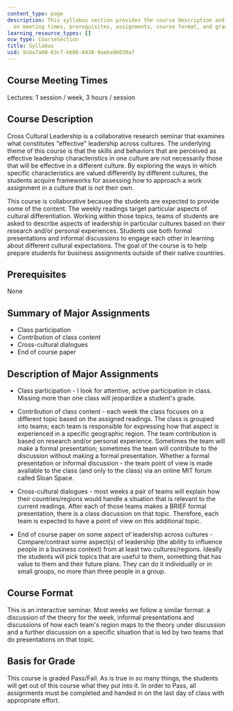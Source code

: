 ```yaml
---
content_type: page
description: This syllabus section provides the course description and information
  on meeting times, prerequisites, assignments, course format, and grading.
learning_resource_types: []
ocw_type: CourseSection
title: Syllabus
uid: 9cba7a00-63cf-b696-0438-9aeba9b020a7
---
```


Course Meeting Times
--------------------

Lectures: 1 session / week, 3 hours / session

Course Description
------------------

Cross Cultural Leadership is a collaborative research seminar that examines what constitutes "effective" leadership across cultures. The underlying theme of this course is that the skills and behaviors that are perceived as effective leadership characteristics in one culture are not necessarily those that will be effective in a different culture. By exploring the ways in which specific characteristics are valued differently by different cultures, the students acquire frameworks for assessing how to approach a work assignment in a culture that is not their own.

This course is collaborative because the students are expected to provide some of the content. The weekly readings target particular aspects of cultural differentiation. Working within those topics, teams of students are asked to describe aspects of leadership in particular cultures based on their research and/or personal experiences. Students use both formal presentations and informal discussions to engage each other in learning about different cultural expectations. The goal of the course is to help prepare students for business assignments outside of their native countries.

Prerequisites
-------------

None

Summary of Major Assignments
----------------------------

*   Class participation
*   Contribution of class content
*   Cross-cultural dialogues
*   End of course paper

Description of Major Assignments
--------------------------------

*   Class participation - I look for attentive, active participation in class. Missing more than one class will jeopardize a student's grade.  
    
*   Contribution of class content - each week the class focuses on a different topic based on the assigned readings. The class is grouped into teams; each team is responsible for expressing how that aspect is experienced in a specific geographic region. The team contribution is based on research and/or personal experience. Sometimes the team will make a formal presentation; sometimes the team will contribute to the discussion without making a formal presentation. Whether a formal presentation or informal discussion - the team point of view is made available to the class (and only to the class) via an online MIT forum called Sloan Space.  
    
*   Cross-cultural dialogues - most weeks a pair of teams will explain how their countries/regions would handle a situation that is relevant to the current readings. After each of those teams makes a BRIEF formal presentation, there is a class discussion on that topic. Therefore, each team is expected to have a point of view on this additional topic.  
    
*   End of course paper on some aspect of leadership across cultures - Compare/contrast some aspect(s) of leadership (the ability to influence people in a business context) from at least two cultures/regions. Ideally the students will pick topics that are useful to them, something that has value to them and their future plans. They can do it individually or in small groups, no more than three people in a group.

Course Format
-------------

This is an interactive seminar. Most weeks we follow a similar format: a discussion of the theory for the week, informal presentations and discussions of how each team's region maps to the theory under discussion and a further discussion on a specific situation that is led by two teams that do presentations on that topic.

Basis for Grade
---------------

This course is graded Pass/Fail. As is true in so many things, the students will get out of this course what they put into it. In order to Pass, all assignments must be completed and handed in on the last day of class with appropriate effort.